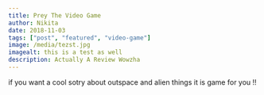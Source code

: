 ```yaml
---
title: Prey The Video Game
author: Nikita
date: 2018-11-03
tags: ["post", "featured", "video-game"]
image: /media/tezst.jpg
imagealt: this is a test as well
description: Actually A Review Wowzha
---
```


if you want a cool sotry about outspace and alien things it is game for you !!
